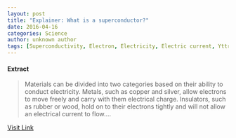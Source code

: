 ```yaml
---
layout: post
title: "Explainer: What is a superconductor?"
date: 2016-04-16
categories: Science
author: unknown author
tags: [Superconductivity, Electron, Electricity, Electric current, Yttrium barium copper oxide, Physics, Materials, Applied and interdisciplinary physics, Electromagnetism, Physical sciences, Physical chemistry, Materials science, Chemistry]
---
```





#### Extract
>Materials can be divided into two categories based on their ability to conduct electricity. Metals, such as copper and silver, allow electrons to move freely and carry with them electrical charge. Insulators, such as rubber or wood, hold on to their electrons tightly and will not allow an electrical current to flow....



[Visit Link](http://phys.org/news344762855.html)


